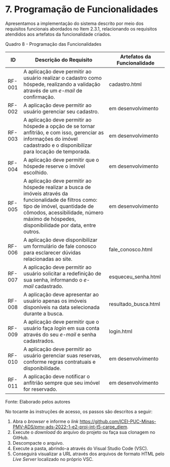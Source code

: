 # 7. Programação de Funcionalidades


Apresentamos a implementação do sistema descrito por meio dos requisitos funcionais abordados no Item 2.3.1, relacionando os requisitos atendidos aos artefatos da funcionalidade criados.

Quadro 8 - Programação das Funcionalidades

|ID       | Descrição do Requisito  | Artefatos da Funcionalidade |
|---------|-------------------------|-----------------------------|
|RF-001   | A aplicação deve permitir ao usuário realizar o cadastro como hóspede, realizando a validação através de um _e-mail_ de confirmação.  | cadastro.html |
|RF-002   | A aplicação deve permitir ao usuário gerenciar seu cadastro. | em desenvolvimento | 
|RF-003   | A aplicação deve permitir ao hóspede a opção de se tornar anfitrião, e com isso, gerenciar as informações do imóvel cadastrado e o disponibilizar para locação de temporada. | em desenvolvimento | 
|RF-004   | A aplicação deve permitir que o hóspede reserve o imóvel escolhido. | em desenvolvimento |
|RF-005   | A aplicação deve permitir ao hóspede realizar a busca de imóveis através da funcionalidade de filtros como: tipo de imóvel, quantidade de cômodos, acessibilidade, número máximo de hóspedes, disponibilidade por data, entre outros. | em desenvolvimento |
|RF-006   | A aplicação deve disponibilizar um formulário de fale conosco para esclarecer dúvidas relacionadas ao site. | fale_conosco.html |
|RF-007   | A aplicação deve permitir ao usuário solicitar a redefinição de sua senha, informando o _e-mail_ cadastrado. | esqueceu_senha.html |
|RF-008   | A aplicação deve apresentar ao usuário apenas os imóveis disponíveis na data selecionada durante a busca. | resultado_busca.html |
|RF-009   | A aplicação deve permitir que o usuário faça _login_ em sua conta através do seu _e-mail_ e senha cadastrados. | login.html |
|RF-010   | A aplicação deve permitir ao usuário gerenciar suas reservas, conforme regras contratuais e disponibilidade. | em desenvolvimento |
|RF-011   | A aplicação deve notificar o anfitrião sempre que seu imóvel for reservado. | em desenvolvimento |

Fonte: Elaborado pelos autores
<br>

No tocante às instruções de acesso, os passos são descritos a seguir:
1. Abra o _browser_ e informe o _link_ <https://github.com/ICEI-PUC-Minas-PMV-ADS/pmv-ads-2022-1-e2-proj-int-t5-carpe_diem>.
2. Execute o _download_ do arquivo do projeto ou faça sua clonagem no GitHub.
3. Descompacte o arquivo.
4. Execute a pasta, abrindo-a através do Visual Studio Code (VSC).
5. Conseguirá visualizar a URL através dos arquivos de formato HTML pelo _Live Server_ localizado no próprio VSC.


